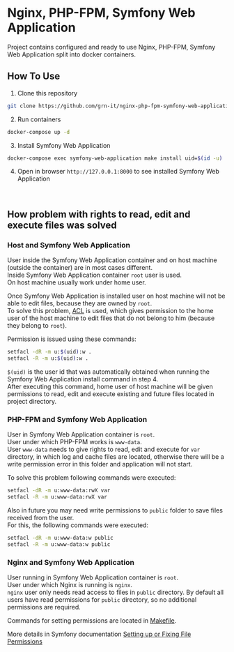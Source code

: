 # Nginx, PHP-FPM, Symfony Web Application

Project contains configured and ready to use Nginx, PHP-FPM, Symfony Web Application split into docker containers.

## How To Use
1. Clone this repository
```bash
git clone https://github.com/grn-it/nginx-php-fpm-symfony-web-application
```

2. Run containers
```bash
docker-compose up -d
```

3. Install Symfony Web Application
```bash
docker-compose exec symfony-web-application make install uid=$(id -u)
```

4. Open in browser ```http://127.0.0.1:8000``` to see installed Symfony Web Application

<br>

## How problem with rights to read, edit and execute files was solved

### Host and Symfony Web Application
User inside the Symfony Web Application container and on host machine (outside the container) are in most cases different.  
Inside Symfony Web Application container `root` user is used.  
On host machine usually work under home user.  

Once Symfony Web Application is installed user on host machine will not be able to edit files, because they are owned by `root`.  
To solve this problem, [ACL](https://en.wikipedia.org/wiki/Access-control_list) is used, which gives permission to the home user of the host machine to edit files that do not belong to him (because they belong to `root`).

Permission is issued using these commands:  
```bash
setfacl -dR -m u:$(uid):w .
setfacl -R -m u:$(uid):w .
```

`$(uid)` is the user id that was automatically obtained when running the Symfony Web Application install command in step 4.  
After executing this command, home user of host machine will be given permissions to read, edit and execute existing and future files located in project directory.

### PHP-FPM and Symfony Web Application
User in Symfony Web Application container is `root`.  
User under which PHP-FPM works is `www-data`.  
User `www-data` needs to give rights to read, edit and execute for `var` directory, in which log and cache files are located, otherwise there will be a write permission error in this folder and application will not start.  

To solve this problem following commands were executed:
```bash
setfacl -dR -m u:www-data:rwX var
setfacl -R -m u:www-data:rwX var
```

Also in future you may need write permissions to `public` folder to save files received from the user.  
For this, the following commands were executed:
```bash
setfacl -dR -m u:www-data:w public
setfacl -R -m u:www-data:w public
```

### Nginx and Symfony Web Application
User running in Symfony Web Application container is `root`.  
User under which Nginx is running is `nginx`.  
`nginx` user only needs read access to files in `public` directory.  By default all users have read permissions for `public` directory, so no additional permissions are required.  

Сommands for setting permissions are located in [Makefile](https://github.com/grn-it/nginx-php-fpm-symfony-web-application/blob/main/Makefile).

More details in Symfony documentation [Setting up or Fixing File Permissions](https://symfony.com/doc/current/setup/file_permissions.html)

